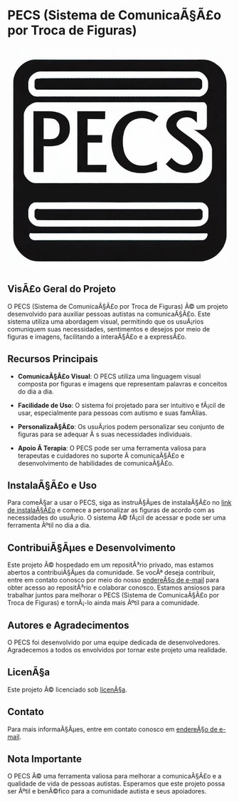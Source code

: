 # PECS (Sistema de ComunicaÃ§Ã£o por Troca de Figuras)
<div style="text-align: center;">
  <img src="img/logo.png" alt="Logo do projeto" style="margin: 0 auto;border-radius:10px">
</div>

## VisÃ£o Geral do Projeto

O PECS (Sistema de ComunicaÃ§Ã£o por Troca de Figuras) Ã© um projeto desenvolvido para auxiliar pessoas autistas na comunicaÃ§Ã£o. Este sistema utiliza uma abordagem visual, permitindo que os usuÃ¡rios comuniquem suas necessidades, sentimentos e desejos por meio de figuras e imagens, facilitando a interaÃ§Ã£o e a expressÃ£o.

## Recursos Principais

- **ComunicaÃ§Ã£o Visual**: O PECS utiliza uma linguagem visual composta por figuras e imagens que representam palavras e conceitos do dia a dia.

- **Facilidade de Uso**: O sistema foi projetado para ser intuitivo e fÃ¡cil de usar, especialmente para pessoas com autismo e suas famÃ­lias.

- **PersonalizaÃ§Ã£o**: Os usuÃ¡rios podem personalizar seu conjunto de figuras para se adequar Ã s suas necessidades individuais.

- **Apoio Ã  Terapia**: O PECS pode ser uma ferramenta valiosa para terapeutas e cuidadores no suporte Ã  comunicaÃ§Ã£o e desenvolvimento de habilidades de comunicaÃ§Ã£o.

## InstalaÃ§Ã£o e Uso

Para comeÃ§ar a usar o PECS, siga as instruÃ§Ãµes de instalaÃ§Ã£o no [link de instalaÃ§Ã£o](#) e comece a personalizar as figuras de acordo com as necessidades do usuÃ¡rio. O sistema Ã© fÃ¡cil de acessar e pode ser uma ferramenta Ãºtil no dia a dia.

## ContribuiÃ§Ãµes e Desenvolvimento

Este projeto Ã© hospedado em um repositÃ³rio privado, mas estamos abertos a contribuiÃ§Ãµes da comunidade. Se vocÃª deseja contribuir, entre em contato conosco por meio do nosso [endereÃ§o de e-mail](cgomespimentel7@gmail.com) para obter acesso ao repositÃ³rio e colaborar conosco. Estamos ansiosos para trabalhar juntos para melhorar o PECS (Sistema de ComunicaÃ§Ã£o por Troca de Figuras) e tornÃ¡-lo ainda mais Ãºtil para a comunidade.


## Autores e Agradecimentos

O PECS foi desenvolvido por uma equipe dedicada de desenvolvedores. Agradecemos a todos os envolvidos por tornar este projeto uma realidade.

## LicenÃ§a

Este projeto Ã© licenciado sob [licenÃ§a](#).

## Contato

Para mais informaÃ§Ãµes, entre em contato conosco em [endereÃ§o de e-mail](cgomespimentel7@gmail.com).

## Nota Importante

O PECS Ã© uma ferramenta valiosa para melhorar a comunicaÃ§Ã£o e a qualidade de vida de pessoas autistas. Esperamos que este projeto possa ser Ãºtil e benÃ©fico para a comunidade autista e seus apoiadores.

